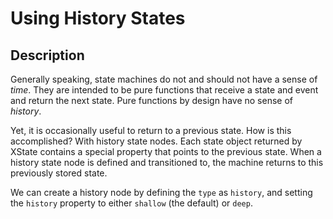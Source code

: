 # Using History States

## Description

Generally speaking, state machines do not and should not have a sense of _time_. They are intended to be pure functions that receive a state and event and return the next state. Pure functions by design have no sense of _history_.

Yet, it is occasionally useful to return to a previous state. How is this accomplished? With history state nodes. Each state object returned by XState contains a special property that points to the previous state. When a history state node is defined and transitioned to, the machine returns to this previously stored state.

We can create a history node by defining the `type` as `history`, and setting the `history` property to either `shallow` (the default) or `deep`.
